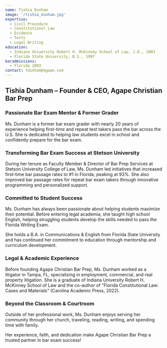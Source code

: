 ```yaml
---
name: Tishia Dunham
image: '/tishia_dunham.jpg'
expertise:
  - Civil Procedure
  - Constitutional Law
  - Evidence
  - Torts
  - Legal Writing
education:
  - Indiana University Robert H. McKinney School of Law, J.D., 2003
  - Florida State University, B.S., 1997
baradmissions:
  - Florida 2003
contact: tdunham@agape.com
---
```


## Tishia Dunham – Founder & CEO, Agape Christian Bar Prep

### Passionate Bar Exam Mentor & Former Grader

Ms. Dunham is a former bar exam grader with nearly 20 years of experience helping first-time and repeat test takers pass the bar across the U.S. She is dedicated to helping law students excel in school and confidently prepare for the bar exam.

### Transforming Bar Exam Success at Stetson University

During her tenure as Faculty Member & Director of Bar Prep Services at Stetson University College of Law, Ms. Dunham led initiatives that increased first-time bar passage rates to #1 in Florida, peaking at 93%. She also improved bar passage rates for repeat bar exam takers through innovative programming and personalized support.

### Committed to Student Success

Ms. Dunham has always been passionate about helping students maximize their potential. Before entering legal academia, she taught high school English, helping struggling students develop the skills needed to pass the Florida Writing Exam.

She holds a B.A. in Communications & English from Florida State University and has continued her commitment to education through mentorship and curriculum development.

### Legal & Academic Experience

Before founding Agape Christian Bar Prep, Ms. Dunham worked as a litigator in Tampa, FL, specializing in employment, commercial, and real property litigation. She is a graduate of Indiana University Robert H. McKinney School of Law and the co-author of "Florida Constitutional Law: Cases and Materials" (Carolina Academic Press, 2022).

### Beyond the Classroom & Courtroom

Outside of her professional work, Ms. Dunham enjoys serving her community through her church, traveling, reading, writing, and spending time with family.

Her experience, faith, and dedication make Agape Christian Bar Prep a trusted partner in bar exam success!
